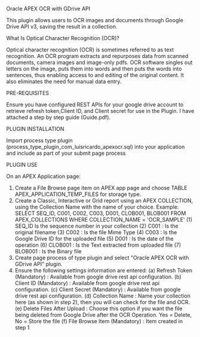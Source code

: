Oracle APEX OCR with GDrive API

This plugin allows users to OCR images and documents through Google Drive API v3, saving the result in a collection.

What Is Optical Character Recognition (OCR)?

Optical character recognition (OCR) is sometimes referred to as text recognition. An OCR program extracts and repurposes data from scanned documents, camera images and image-only pdfs. OCR software singles out letters on the image, puts them into words and then puts the words into sentences, thus enabling access to and editing of the original content. It also eliminates the need for manual data entry.

PRE-REQUISITES

Ensure you have configured REST APIs for your google drive account to retrieve refresh token,Client ID, and Client secret for use in the Plugin. 
I have attached a step by step guide (Guide.pdf).

PLUGIN INSTALLATION

Import process type plugin (process_type_plugin_com_luisricardo_apexocr.sql) into your application and include as part of your submit page process

PLUGIN USE

On an APEX Application page: 

1. Create a File Browse page item on APEX app page and choose TABLE APEX_APPLICATION_TEMP_FILES for storage type.
2. Create a Classic, Interactive or Grid report using an APEX COLLECTION, using the Collection Name with the name of your choice.
	Example: SELECT SEQ_ID, C001, C002, C003, D001, CLOB001, BLOB001 FROM APEX_COLLECTIONS WHERE COLLECTION_NAME = 'OCR_SAMPLE'
		(1) SEQ_ID Is the sequence number in your collection
		(2) C001 : Is the original filename
		(3) C002 : Is the file Mime Type
		(4) C003 : Is the Google Drive ID for the uploaded file
		(5) D001 : Is the date of the operation
		(6) CLOB001 : Is the Text extracted from uploaded file
		(7) BLOB001 : Is the Binary file
3. Create page process of type plugin and select "Oracle APEX OCR with GDrive API" plugin.
4. Ensure the following settings information are entered:
   (a) Refresh Token (Mandatory) : Available from google drive rest api configuration.
   (b) Client ID (Mandatory) : Available from google drive rest api configuration.
   (c) Client Secret (Mandatory) : Available from google drive rest api configuration.
   (d) Collection Name : Name your collection here (as shown in step 2), then you will can check for the file and OCR.
   (e) Delete Files After Upload : Choose this option if you want the file being deleted from Google Drive after the OCR Operation. Yes = Delete, No = Store the file
   (f) File Browse Item (Mandatory) : Item created in step 1
